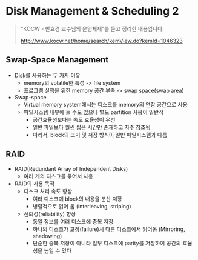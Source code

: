 # Disk Management & Scheduling 2

> "KOCW - 반효경 교수님의 운영체제"를 듣고 정리한 내용입니다.
>
> http://www.kocw.net/home/search/kemView.do?kemId=1046323

## Swap-Space Management
- Disk를 사용하는 두 가지 이유
    - memory의 volatile한 특성 -> file system
    - 프로그램 실행을 위한 memory 공간 부족 -> swap space(swap area)
- Swap-space
    - Virtual memory system에서는 디스크를 memory의 연장 공간으로 사용
    - 파일시스템 내부에 둘 수도 있으나 별도 partition 사용이 일반적
        - 공간효율성보다는 속도 효율성이 우선
        - 일반 파일보다 훨씬 짧은 시간만 존재하고 자주 참조됨
        - 따라서, block의 크기 및 저장 방식이 일반 파일시스템과 다름

## RAID
- RAID(Redundant Array of Independent Disks)
    - 여러 개의 디스크를 묶어서 사용
- RAID의 사용 목적
    - 디스크 처리 속도 향상
        - 여러 디스크에 block의 내용을 분산 저장
        - 병렬적으로 읽어 옴 (interleaving, striping)
    - 신뢰성(reliability) 향상
        - 동일 정보를 여러 디스크에 중복 저장
        - 하나의 디스크가 고장(failure)시 다른 디스크에서 읽어옴 (Mirroring, shadowing)
        - 단순한 중복 저장이 아니라 일부 디스크에 parity를 저장하여 공간의 효율성을 높일 수 있다